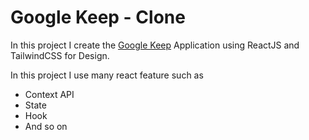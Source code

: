 # Google Keep - Clone

In this project I create the [Google Keep](https://keep.google.com) Application using ReactJS and TailwindCSS for Design.

In this project I use many react feature such as

- Context API
- State
- Hook
- And so on
